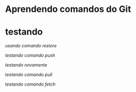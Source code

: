 # Aprendendo comandos do Git

# testando

*usando comando restore*

*testando comando push*

*testando novamente*

*testando comando pull*

*testando comando fetch*
